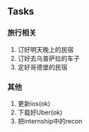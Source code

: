 ## Tasks
### 旅行相关
1. 订好明天晚上的民宿
2. 订好去乌普萨拉的车子
3. 定好哥德堡的民宿

### 其他
1. 更新ios(ok)
2. 下载好Uber(ok)
3. 把internship中的recon

